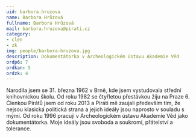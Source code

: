 ```yaml
---
uid: barbora.hruzova
name: Barbora Hrůzová
fullname: Barbora Hrůzová
mail: barbora.hruzova@pirati.cz
category: 
- clen
- zk
img: people/barbora-hruzova.jpg
description: Dokumentátorka v Archeologickém ústavu Akademie Věd
ordp6: 7
ordkan: 5
ordzk: 4
---
```

Narodila jsem se 31. března 1962 v Brně, kde jsem vystudovala střední knihovnickou školu. Od roku 1982 se čtyřletou přestávkou žiju na Praze 6. Členkou Pirátů jsem od roku 2013 a Piráti mě zaujali především tím, že nejsou klasická politická strana a jejich ideály jsou naprosto v souladu s mými. Od roku 1996 pracuji v Archeologickém ústavu Akademie Věd jako dokumentátorka. Moje ideály jsou svoboda a soukromí, přátelství a tolerance. 
